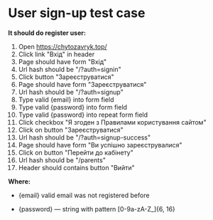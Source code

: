 # User sign-up test case

**It should do register user:**
1. Open https://chytozavryk.top/
1. Click link "Вхід" in header
2. Page should have form "Вхід"
3. Url hash should be "/?auth=signin"
5. Click button "Зареєструватися"
6. Page should have form "Зареєструватися"
7. Url hash should be "/?auth=signup"
8. Type valid {email} into form field
9. Type valid {password} into form field
10. Type valid {password} into repeat form field
11. Click checkbox "Я згоден з Правилами користування сайтом"
12. Click on button "Зареєструватися"
13. Url hash should be "/?auth=signup-success"
14. Page should have form "Ви успішно зареєструвалися"
15. Click on button "Перейти до кабінету"
16. Url hash should be "/parents"
17. Header should contains button "Вийти"


**Where:**
* {email}
valid email was not registered before

* {password} — string with pattern [0-9a-zA-Z_]{6, 16}
